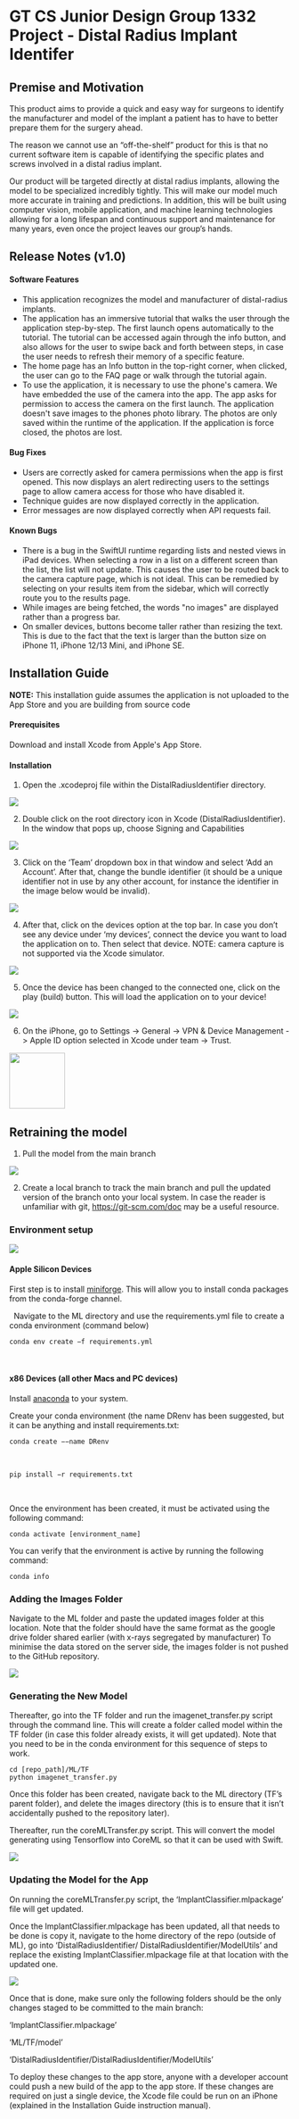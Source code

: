 # GT CS Junior Design Group 1332 Project - Distal Radius Implant Identifer

## Premise and Motivation
This product aims to provide a quick and easy way for surgeons to identify the manufacturer and model of the implant a patient has to have to better prepare them for the surgery ahead.

The reason we cannot use an “off-the-shelf” product for this is that no current software item is capable of identifying the specific plates and screws involved in a distal radius implant. 

Our product will be targeted directly at distal radius implants, allowing the model to be specialized incredibly tightly. This will make our model much more accurate in training and predictions. In addition, this will be built using computer vision, mobile application, and machine learning technologies allowing for a long lifespan and continuous support and maintenance for many years, even once the project leaves our group’s hands.

## Release Notes (v1.0)
#### Software Features
- This application recognizes the model and manufacturer of distal-radius implants.
- The application has an immersive tutorial that walks the user through the application step-by-step. The first launch opens automatically to the tutorial. The tutorial can be accessed again through the info button, and also allows for the user to swipe back and forth between steps, in case the user needs to refresh their memory of a specific feature.
- The home page has an Info button in the top-right corner, when clicked, the user can go to the FAQ page or walk through the tutorial again.
- To use the application, it is necessary to use the phone's camera. We have embedded the use of the camera into the app. The app asks for permission to access the camera on the first launch. The application doesn't save images to the phones photo library. The photos are only saved within the runtime of the application. If the application is force closed, the photos are lost.

#### Bug Fixes
- Users are correctly asked for camera permissions when the app is first opened. This now displays an alert redirecting users to the settings page to allow camera access for those who have disabled it.
- Technique guides are now displayed correctly in the application.
- Error messages are now displayed correctly when API requests fail.

#### Known Bugs
- There is a bug in the SwiftUI runtime regarding lists and nested views in iPad devices. When selecting a row in a list on a different screen than the list, the list will not update. This causes the user to be routed back to the camera capture page, which is not ideal. This can be remedied by selecting on your results item from the sidebar, which will correctly route you to the results page.
- While images are being fetched, the words "no images" are displayed rather than a progress bar.
- On smaller devices, buttons become taller rather than resizing the text. This is due to the fact that the text is larger than the button size on iPhone 11, iPhone 12/13 Mini, and iPhone SE.




## Installation Guide
**NOTE:** This installation guide assumes the application is not uploaded to the App Store and you are building from source code  

#### Prerequisites
Download and install Xcode from Apple's App Store.

#### Installation

1. Open the .xcodeproj file within the DistalRadiusIdentifier directory.

<img src="./readme_utils/install_step1.png" />

2. Double click on the root directory icon in Xcode (DistalRadiusIdentifier). In the window that pops up, choose Signing and Capabilities 

<img src="./readme_utils/install_step2.png" />

3. Click on the ‘Team’ dropdown box in that window and select ‘Add an Account’. After that, change the bundle identifier (it should be a unique identifier not in use by any other account, for instance the identifier in the image below would be invalid). 

<img src="./readme_utils/install_step3.png" />

4. After that, click on the devices option at the top bar. In case you don’t see any device under ‘my devices’, connect the device you want to load the application on to. Then select that device. NOTE: camera capture is not supported via the Xcode simulator.  

<img src="./readme_utils/install_step4.png" />

5. Once the device has been changed to the connected one, click on the play (build) button. This will load the application on to your device!

<img src="./readme_utils/install_step5.png" />

6. On the iPhone, go to Settings -> General -> VPN & Device Management -> Apple ID option selected in Xcode under team -> Trust.   

<img src="./readme_utils/install_step6.png" width="100px"/>


## Retraining the model

1. Pull the model from the main branch

<img src="./readme_utils/retrain_step1.png" />

2. Create a local branch to track the main branch and pull the updated version of the branch onto your local system. In case the reader is unfamiliar with git, https://git-scm.com/doc may be a useful resource. 

### Environment setup

<img src="./readme_utils/retrain_step2.png" />

#### Apple Silicon Devices 

First step is to install [miniforge](https://github.com/conda-forge/miniforge). This will allow you to install conda packages from the conda-forge channel.

 
Navigate to the ML directory and use the requirements.yml file to create a conda environment (command below) 

```
conda env create −f requirements.yml
```
  

#### x86 Devices (all other Macs and PC devices) 

Install [anaconda](https://www.anaconda.com/download/) to your system.

Create your conda environment (the name DRenv has been suggested, but it can be anything and install requirements.txt:

```
conda create −−name DRenv
```
  
```
pip install −r requirements.txt
```
  

Once the environment has been created, it must be activated using the following command: 

```
conda activate [environment_name]
```

You can verify that the environment is active by running the following command: 

```
conda info
```

### Adding the Images Folder

Navigate to the ML folder and paste the updated images folder at this location. Note that the folder should have the same format as the google drive folder shared earlier (with x-rays segregated by manufacturer) To minimise the data stored on the server side, the images folder is not pushed to the GitHub repository.  

<img src="./readme_utils/retrain_step3.png" />


### Generating the New Model

Thereafter, go into the TF folder and run the imagenet_transfer.py script through the command line. This will create a folder called model within the TF folder (in case this folder already exists, it will get updated). Note that you need to be in the conda environment for this sequence of steps to work. 

```
cd [repo_path]/ML/TF
python imagenet_transfer.py
```

Once this folder has been created, navigate back to the ML directory (TF’s parent folder), and delete the images directory (this is to ensure that it isn’t accidentally pushed to the repository later). 

Thereafter, run the coreMLTransfer.py script. This will convert the model generating using Tensorflow into CoreML so that it can be used with Swift.  

<img src="./readme_utils/retrain_step4.png" />

### Updating the Model for the App 

On running the coreMLTransfer.py script, the ‘ImplantClassifier.mlpackage’ file will get updated.  

Once the ImplantClassifier.mlpackage has been updated, all that needs to be done is copy it, navigate to the home directory of the repo (outside of ML), go into ‘DistalRadiusIdentifier/ DistalRadiusIdentifier/ModelUtils’ and replace the existing ImplantClassifier.mlpackage file at that location with the updated one.  

<img src="./readme_utils/retrain_step5.png" />

Once that is done, make sure only the following folders should be the only changes staged to be committed to the main branch:  

‘ImplantClassifier.mlpackage’ 

‘ML/TF/model’ 

‘DistalRadiusIdentifier/DistalRadiusIdentifier/ModelUtils’  

To deploy these changes to the app store, anyone with a developer account could push a new build of the app to the app store. If these changes are required on just a single device, the Xcode file could be run on an iPhone (explained in the Installation Guide instruction manual).
